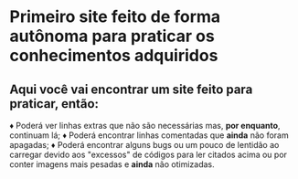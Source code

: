 <h1>Primeiro site feito de forma autônoma para praticar os conhecimentos adquiridos</h1>

<h2>Aqui você vai encontrar um site feito para praticar, então:</h2>
♦ Poderá ver linhas extras que não são necessárias mas, <strong>por enquanto</strong>, continuam lá;
♦ Poderá encontrar linhas comentadas que <strong>ainda</strong> não foram apagadas;
♦ Poderá encontrar alguns bugs ou um pouco de lentidão ao carregar devido aos "excessos" de códigos para ler citados acima ou por conter imagens mais pesadas e <strong>ainda</strong> não otimizadas.
